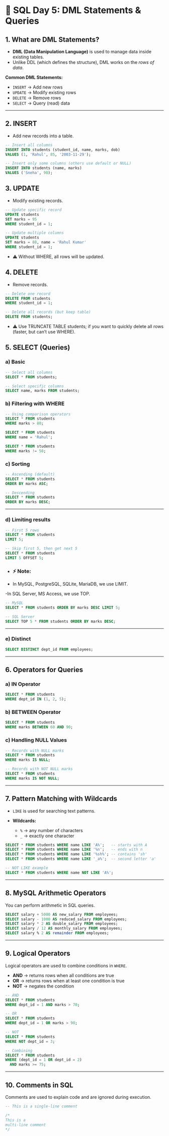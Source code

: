# 📘 SQL Day 5: DML Statements & Queries

## 1. What are DML Statements?
- **DML (Data Manipulation Language)** is used to manage data inside existing tables.  
- Unlike DDL (which defines the structure), DML works on the *rows of data*.  

**Common DML Statements:**
- `INSERT` → Add new rows  
- `UPDATE` → Modify existing rows  
- `DELETE` → Remove rows  
- `SELECT` → Query (read) data  

---

## 2. INSERT
- Add new records into a table.

```sql
-- Insert all columns
INSERT INTO students (student_id, name, marks, dob)
VALUES (1, 'Rahul', 85, '2003-11-29');

-- Insert only some columns (others use default or NULL)
INSERT INTO students (name, marks)
VALUES ('Sneha', 90);
```
## 3. UPDATE
- Modify existing records.

```sql
-- Update specific record
UPDATE students
SET marks = 95
WHERE student_id = 1;

-- Update multiple columns
UPDATE students
SET marks = 88, name = 'Rahul Kumar'
WHERE student_id = 1;
```
- ⚠️ Without WHERE, all rows will be updated.

## 4. DELETE
- Remove records.

```sql
-- Delete one record
DELETE FROM students
WHERE student_id = 1;

-- Delete all records (but keep table)
DELETE FROM students;
```

- ⚠️ Use TRUNCATE TABLE students; if you want to quickly delete all rows (faster, but can’t use WHERE).

## 5. SELECT (Queries)

### a) Basic
```sql
-- Select all columns
SELECT * FROM students;

-- Select specific columns
SELECT name, marks FROM students;
```

### b) Filtering with WHERE

```sql
-- Using comparison operators
SELECT * FROM students
WHERE marks > 80;

SELECT * FROM students
WHERE name = 'Rahul';

SELECT * FROM students
WHERE marks != 50;
```

### c) Sorting

```sql
-- Ascending (default)
SELECT * FROM students
ORDER BY marks ASC;

-- Descending
SELECT * FROM students
ORDER BY marks DESC;
```

---

### d) Limiting results

```sql
-- First 5 rows
SELECT * FROM students
LIMIT 5;

-- Skip first 5, then get next 5
SELECT * FROM students
LIMIT 5 OFFSET 5;
```
- ### ⚡ Note:

- In MySQL, PostgreSQL, SQLite, MariaDB, we use LIMIT.

-In SQL Server, MS Access, we use TOP.
```sql
-- MySQL
SELECT * FROM students ORDER BY marks DESC LIMIT 5;

-- SQL Server
SELECT TOP 5 * FROM students ORDER BY marks DESC;
```

---

### e) Distinct

```sql
SELECT DISTINCT dept_id FROM employees;
```

---

## 6. Operators for Queries

### a) IN Operator

```sql
SELECT * FROM students
WHERE dept_id IN (1, 2, 5);
```

### b) BETWEEN Operator

```sql
SELECT * FROM students
WHERE marks BETWEEN 60 AND 90;
```

### c) Handling NULL Values

```sql
-- Records with NULL marks
SELECT * FROM students
WHERE marks IS NULL;

-- Records with NOT NULL marks
SELECT * FROM students
WHERE marks IS NOT NULL;
```

---

## 7. Pattern Matching with Wildcards

* `LIKE` is used for searching text patterns.
* **Wildcards:**

  * `%` → any number of characters
  * `_` → exactly one character

```sql
SELECT * FROM students WHERE name LIKE 'A%';   -- starts with A
SELECT * FROM students WHERE name LIKE '%n';   -- ends with n
SELECT * FROM students WHERE name LIKE '%sh%'; -- contains 'sh'
SELECT * FROM students WHERE name LIKE '_a%';  -- second letter 'a'
```

```sql
-- NOT LIKE example
SELECT * FROM students WHERE name NOT LIKE 'A%';
```
---

## 8. MySQL Arithmetic Operators

You can perform arithmetic in SQL queries.

```sql
SELECT salary + 5000 AS new_salary FROM employees;
SELECT salary - 1000 AS reduced_salary FROM employees;
SELECT salary * 2 AS double_salary FROM employees;
SELECT salary / 12 AS monthly_salary FROM employees;
SELECT salary % 2 AS remainder FROM employees;
```

---

## 9. Logical Operators

Logical operators are used to combine conditions in `WHERE`.

* **AND** → returns rows when all conditions are true
* **OR** → returns rows when at least one condition is true
* **NOT** → negates the condition

```sql
-- AND
SELECT * FROM students
WHERE dept_id = 1 AND marks > 70;

-- OR
SELECT * FROM students
WHERE dept_id = 1 OR marks > 90;

-- NOT
SELECT * FROM students
WHERE NOT dept_id = 3;

-- Combining
SELECT * FROM students
WHERE (dept_id = 1 OR dept_id = 2)
  AND marks >= 75;
```

---

## 10. Comments in SQL

Comments are used to explain code and are ignored during execution.

```sql
-- This is a single-line comment

/*
This is a
multi-line comment
*/
```
